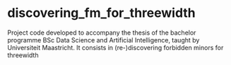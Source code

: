 # discovering_fm_for_threewidth
Project code developed to accompany the thesis of the bachelor programme BSc Data Science and Artificial Intelligence, taught by Universiteit Maastricht. It consists in (re-)discovering forbidden minors for threewidth
